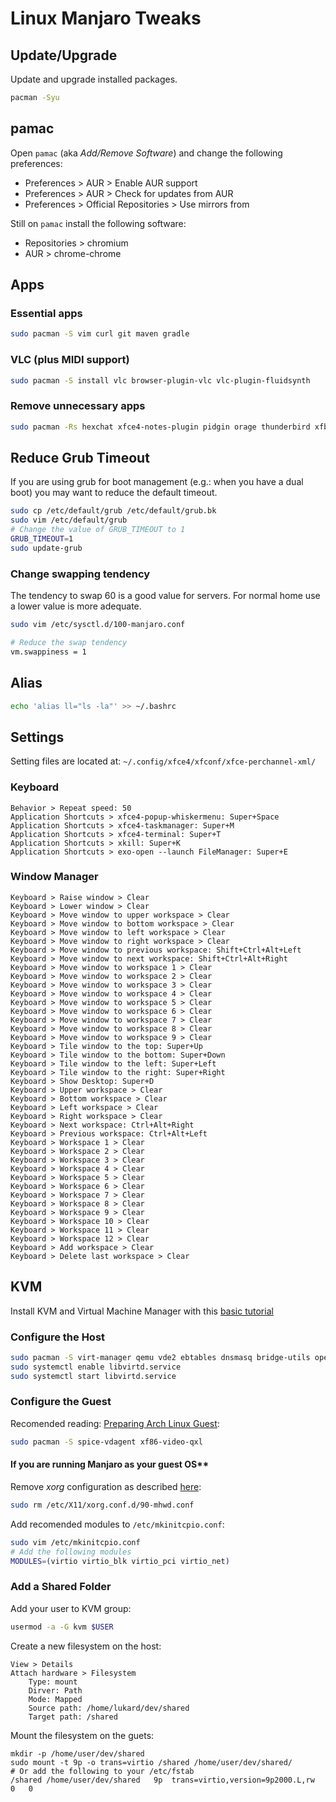 Linux Manjaro Tweaks
====================

Update/Upgrade
--------------
Update and upgrade installed packages.
```bash
pacman -Syu
```

pamac
-----
Open `pamac` (aka _Add/Remove Software_) and change the following preferences:

- Preferences > AUR > Enable AUR support
- Preferences > AUR > Check for updates from AUR
- Preferences > Official Repositories > Use mirrors from

Still on `pamac` install the following software:

- Repositories > chromium
- AUR > chrome-chrome

Apps
----

### Essential apps
```bash
sudo pacman -S vim curl git maven gradle
```

### VLC (plus MIDI support)
```bash
sudo pacman -S install vlc browser-plugin-vlc vlc-plugin-fluidsynth
```

### Remove unnecessary apps
```bash
sudo pacman -Rs hexchat xfce4-notes-plugin pidgin orage thunderbird xfburn

```

Reduce Grub Timeout
-------------------
If you are using grub for boot management (e.g.: when you have a dual boot) you may want to reduce the default timeout.
```bash
sudo cp /etc/default/grub /etc/default/grub.bk
sudo vim /etc/default/grub
# Change the value of GRUB_TIMEOUT to 1
GRUB_TIMEOUT=1
sudo update-grub
```

### Change swapping tendency
The tendency to swap 60 is a good value for servers. For normal home use a lower value is more adequate.
```bash
sudo vim /etc/sysctl.d/100-manjaro.conf

# Reduce the swap tendency 
vm.swappiness = 1
```

Alias
-----
```bash
echo 'alias ll="ls -la"' >> ~/.bashrc
```

Settings
--------
Setting files are located at: `~/.config/xfce4/xfconf/xfce-perchannel-xml/`

### Keyboard
```
Behavior > Repeat speed: 50
Application Shortcuts > xfce4-popup-whiskermenu: Super+Space
Application Shortcuts > xfce4-taskmanager: Super+M
Application Shortcuts > xfce4-terminal: Super+T
Application Shortcuts > xkill: Super+K
Application Shortcuts > exo-open --launch FileManager: Super+E
```

### Window Manager
```
Keyboard > Raise window > Clear
Keyboard > Lower window > Clear
Keyboard > Move window to upper workspace > Clear
Keyboard > Move window to bottom workspace > Clear
Keyboard > Move window to left workspace > Clear
Keyboard > Move window to right workspace > Clear
Keyboard > Move window to previous workspace: Shift+Ctrl+Alt+Left
Keyboard > Move window to next workspace: Shift+Ctrl+Alt+Right
Keyboard > Move window to workspace 1 > Clear
Keyboard > Move window to workspace 2 > Clear
Keyboard > Move window to workspace 3 > Clear
Keyboard > Move window to workspace 4 > Clear
Keyboard > Move window to workspace 5 > Clear
Keyboard > Move window to workspace 6 > Clear
Keyboard > Move window to workspace 7 > Clear
Keyboard > Move window to workspace 8 > Clear
Keyboard > Move window to workspace 9 > Clear
Keyboard > Tile window to the top: Super+Up
Keyboard > Tile window to the bottom: Super+Down
Keyboard > Tile window to the left: Super+Left
Keyboard > Tile window to the right: Super+Right
Keyboard > Show Desktop: Super+D
Keyboard > Upper workspace > Clear
Keyboard > Bottom workspace > Clear
Keyboard > Left workspace > Clear
Keyboard > Right workspace > Clear
Keyboard > Next workspace: Ctrl+Alt+Right
Keyboard > Previous workspace: Ctrl+Alt+Left
Keyboard > Workspace 1 > Clear
Keyboard > Workspace 2 > Clear
Keyboard > Workspace 3 > Clear
Keyboard > Workspace 4 > Clear
Keyboard > Workspace 5 > Clear
Keyboard > Workspace 6 > Clear
Keyboard > Workspace 7 > Clear
Keyboard > Workspace 8 > Clear
Keyboard > Workspace 9 > Clear
Keyboard > Workspace 10 > Clear
Keyboard > Workspace 11 > Clear
Keyboard > Workspace 12 > Clear
Keyboard > Add workspace > Clear
Keyboard > Delete last workspace > Clear
```

KVM
---
Install KVM and Virtual Machine Manager with this [basic tutorial](https://www.fosslinux.com/2484/how-to-install-virtual-machine-manager-kvm-in-manjaro-and-arch-linux.htm)

### Configure the Host
```bash
sudo pacman -S virt-manager qemu vde2 ebtables dnsmasq bridge-utils openbsd-netcat
sudo systemctl enable libvirtd.service
sudo systemctl start libvirtd.service
```

### Configure the Guest
Recomended reading: [Preparing Arch Linux Guest](https://wiki.archlinux.org/index.php/QEMU#Preparing_an_(Arch)_Linux_guest):
```bash
sudo pacman -S spice-vdagent xf86-video-qxl
```

#### If you are running Manjaro as your guest OS**
Remove _xorg_ configuration as described [here](https://superuser.com/questions/1464585/how-to-increase-display-resolution-in-qemu-kvm-via-virt-manager-on-manjaro-host):
```bash
sudo rm /etc/X11/xorg.conf.d/90-mhwd.conf
```

Add recomended modules to `/etc/mkinitcpio.conf`:
```bash
sudo vim /etc/mkinitcpio.conf
# Add the following modules
MODULES=(virtio virtio_blk virtio_pci virtio_net)
```

### Add a Shared Folder
Add your user to KVM group:
```bash
usermod -a -G kvm $USER
```

Create a new filesystem on the host:
```
View > Details
Attach hardware > Filesystem
    Type: mount
    Dirver: Path
    Mode: Mapped
    Source path: /home/lukard/dev/shared
    Target path: /shared
```
Mount the filesystem on the guets:
```
mkdir -p /home/user/dev/shared
sudo mount -t 9p -o trans=virtio /shared /home/user/dev/shared/
# Or add the following to your /etc/fstab
/shared /home/user/dev/shared   9p  trans=virtio,version=9p2000.L,rw    0   0
```
